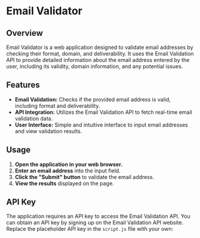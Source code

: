# Email Validator

## Overview

Email Validator is a web application designed to validate email addresses by checking their format, domain, and deliverability. It uses the Email Validation API to provide detailed information about the email address entered by the user, including its validity, domain information, and any potential issues.

## Features

- **Email Validation:** Checks if the provided email address is valid, including format and deliverability.
- **API Integration:** Utilizes the Email Validation API to fetch real-time email validation data.
- **User Interface:** Simple and intuitive interface to input email addresses and view validation results.

## Usage

1. **Open the application in your web browser.**
2. **Enter an email address** into the input field.
3. **Click the "Submit" button** to validate the email address.
4. **View the results** displayed on the page.

## API Key

The application requires an API key to access the Email Validation API. You can obtain an API key by signing up on the Email Validation API website. Replace the placeholder API key in the `script.js` file with your own:

